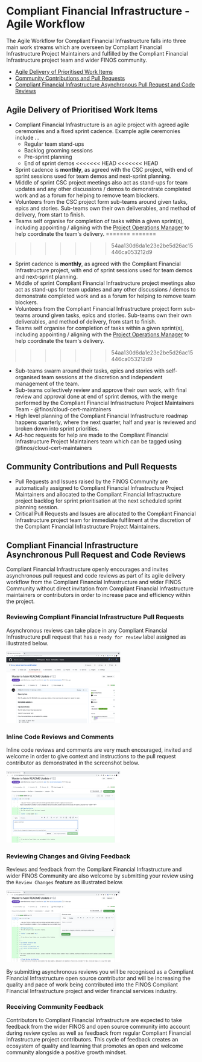 # Compliant Financial Infrastructure - Agile Workflow

The Agile Workflow for Compliant Financial Infrastructure falls into three main work streams which are overseen by Compliant Financial Infrastructure Project Maintainers and fulfilled by the Compliant Financial Infrastructure project team and wider FINOS community.

- [Agile Delivery of Prioritised Work Items](#agile)
- [Community Contributions and Pull Requests](#community)
- [Compliant Financial Infrastructure Asynchronous Pull Request and Code Reviews](#reviews)

## <a name="agile">Agile Delivery of Prioritised Work Items</a>

- Compliant Financial Infrastructure is an agile project with agreed agile ceremonies and a fixed sprint cadence. Example agile ceremonies include ...
  - Regular team stand-ups
  - Backlog grooming sessions
  - Pre-sprint planning
  - End of sprint demos
<<<<<<< HEAD
<<<<<<< HEAD
- Sprint cadence is  **monthly**, as agreed with the CSC project, with end of sprint sessions used for team demos and next-sprint planning.
- Middle of sprint CSC project meetings also act as stand-ups for team updates and any other discussions / demos to demonstrate completed work and as a forum for helping to remove team blockers.
- Volunteers from the CSC project form sub-teams around given tasks, epics and stories. Sub-teams own their own deliverables, and method of delivery, from start to finish.
- Teams self organise for completion of tasks within a given sprint(s), including appointing / aligning with the [Project Operations Manager](https://github.com/finos/cloud-service-certification/blob/master/docs/open-roles/project-operations-manager.md) to help coordinate the team's delivery.
=======
=======
>>>>>>> 54aa130d6da1e23e2be5d26ac15446ca053212d9
- Sprint cadence is  **monthly**, as agreed with the Compliant Financial Infrastructure project, with end of sprint sessions used for team demos and next-sprint planning.
- Middle of sprint Compliant Financial Infrastructure project meetings also act as stand-ups for team updates and any other discussions / demos to demonstrate completed work and as a forum for helping to remove team blockers.
- Volunteers from the Compliant Financial Infrastructure project form sub-teams around given tasks, epics and stories. Sub-teams own their own deliverables, and method of delivery, from start to finish.
- Teams self organise for completion of tasks within a given sprint(s), including appointing / aligning with the [Project Operations Manager](docs/open-roles/project-operations-manager.md) to help coordinate the team's delivery.
>>>>>>> 54aa130d6da1e23e2be5d26ac15446ca053212d9
- Sub-teams swarm around their tasks, epics and stories with self-organised team sessions at the discretion and independent management of the team.
- Sub-teams collectively review and approve their own work, with final review and approval done at end of sprint demos, with the merge performed by the Compliant Financial Infrastructure Project Maintainers Team - @finos/cloud-cert-maintainers
- High level planning of the Compliant Financial Infrastructure roadmap happens quarterly, where the next quarter, half and year is reviewed and broken down into sprint priorities.
- Ad-hoc requests for help are made to the Compliant Financial Infrastructure Project Maintainers team which can be tagged using @finos/cloud-cert-maintainers 

## <a name="community">Community Contributions and Pull Requests</a>

- Pull Requests and Issues raised by the FINOS Community are automatically assigned to Compliant Financial Infrastructure Project Maintainers and allocated to the Compliant Financial Infrastructure project backlog for sprint prioritisation at the next scheduled sprint planning session.
- Critical Pull Requests and Issues are allocated to the Compliant Financial Infrastructure project team for immediate fulfilment at the discretion of the Compliant Financial Infrastructure Project Maintainers.

## <a name="reviews">Compliant Financial Infrastructure Asynchronous Pull Request and Code Reviews</a>

Compliant Financial Infrastructure openly encourages and invites asynchronous pull request and code reviews as part of its agile delivery workflow from the Compliant Financial Infrastructure and wider FINOS Community without direct invitation from Compliant Financial Infrastructure maintainers or contributors in order to increase pace and efficiency within the project.

### Reviewing Compliant Financial Infrastructure Pull Requests

Asynchronous reviews can take place in any Compliant Financial Infrastructure pull request that has a `ready for review` label assigned as illustrated below.

<img alt="Open Pull Request to Review" src="../_images/review-1.png" width="60%">

### Inline Code Reviews and Comments

Inline code reviews and comments are very much encouraged, invited and welcome in order to give context and instructions to the pull request contributor as demonstrated in the screenshot below.

<img alt="Add Files Changed Inline Comments" src="../_images/review-2.png" width="60%">

### Reviewing Changes and Giving Feedback

Reviews and feedback from the Compliant Financial Infrastructure and wider FINOS Community are also welcome by submitting your review using the `Review Changes` feature as illustrated below.

<img alt="Submit Pull Request Review" src="../_images/review-3.png" width="60%">

By submitting asynchronous reviews you will be recognised as a Compliant Financial Infrastructure open source contributor and will be increasing the quality and pace of work being contributed into the FINOS Compliant Financial Infrastructure project and wider financial services industry.

### Receiving Community Feedback

Contributors to Compliant Financial Infrastructure are expected to take feedback from the wider FINOS and open source community into account during review cycles as well as feedback from regular Compliant Financial Infrastructure project contributors. This cycle of feedback creates an ecosystem of quality and learning that promotes an open and welcome community alongside a positive growth mindset.